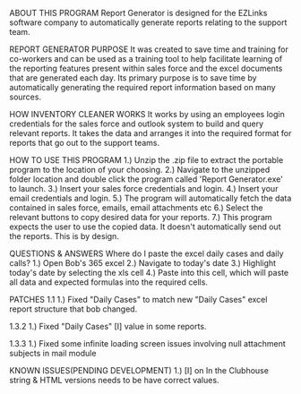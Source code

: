 ABOUT THIS PROGRAM
Report Generator is designed for the EZLinks software company to automatically generate reports relating to the support team.

REPORT GENERATOR PURPOSE
It was created to save time and training for co-workers and can be used as a training tool to help facilitate learning of the reporting features present within sales force and the excel documents that are generated each day. Its primary purpose is to save time by automatically generating the required report information based on many sources.

HOW INVENTORY CLEANER WORKS
It works by using an employees login credentials for the sales force and outlook system to build and query relevant reports. It takes the data and arranges it into the required format for reports that go out to the support teams.


HOW TO USE THIS PROGRAM 
    1.) Unzip the .zip file to extract the portable program to the location of your choosing.
    2.) Navigate to the unzipped folder location and double click the program called 'Report Generator.exe' to launch.
    3.) Insert your sales force credentials and login.
    4.) Insert your email credentials and login.
    5.) The program will automatically fetch the data contained in sales force, emails, email attachments etc
    6.) Select the relevant buttons to copy desired data for your reports.
    7.) This program expects the user to use the copied data. It doesn't automatically send out the reports. This is by design.

QUESTIONS & ANSWERS
Where do I paste the excel daily cases and daily calls?
    1.) Open Bob's 365 excel
    2.) Navigate to today's date
    3.) Highlight today's date by selecting the xls cell
    4.) Paste into this cell, which will paste all data and expected formulas into the required cells.

PATCHES
1.1
    1.) Fixed "Daily Cases" to match new "Daily Cases" excel report structure that bob changed.

1.3.2
    1.) Fixed "Daily Cases" [I] value in some reports.

1.3.3
    1.) Fixed some infinite loading screen issues involving null attachment subjects in mail module


KNOWN ISSUES(PENDING DEVELOPMENT)
1.) [I] on In the Clubhouse string & HTML versions needs to be have correct values.